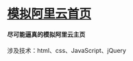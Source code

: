 # [模拟阿里云首页](http://39.108.252.228:8080/%E9%98%BF%E9%87%8C%E4%BA%91%E4%B8%BB%E9%A1%B5/index.html)

#### 尽可能逼真的模拟阿里云主页

涉及技术：html、css、JavaScript、jQuery
